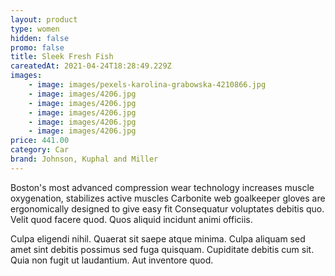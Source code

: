 ```yaml
---
layout: product
type: women
hidden: false
promo: false
title: Sleek Fresh Fish
careatedAt: 2021-04-24T18:28:49.229Z
images:
    - image: images/pexels-karolina-grabowska-4210866.jpg
    - image: images/4206.jpg
    - image: images/4206.jpg
    - image: images/4206.jpg
    - image: images/4206.jpg
    - image: images/4206.jpg
price: 441.00
category: Car
brand: Johnson, Kuphal and Miller
---
```

Boston's most advanced compression wear technology increases muscle oxygenation, stabilizes active muscles
Carbonite web goalkeeper gloves are ergonomically designed to give easy fit
Consequatur voluptates debitis quo. Velit quod facere quod. Quos aliquid incidunt animi officiis.
 Culpa eligendi nihil. Quaerat sit saepe atque minima. Culpa aliquam sed amet sint debitis possimus sed fuga quisquam. Cupiditate debitis cum sit. Quia non fugit ut laudantium. Aut inventore quod.
    